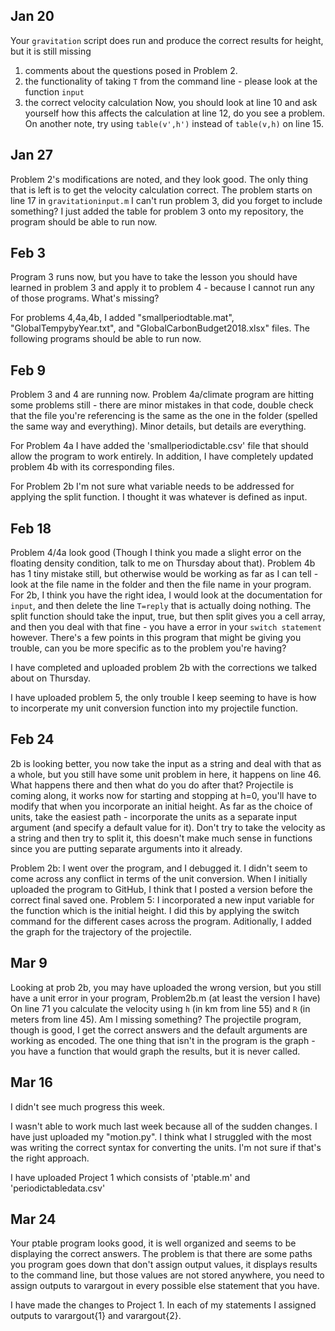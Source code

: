 ## Jan 20
Your `gravitation` script does run and produce the correct results for height, but it is still missing
1. comments about the questions posed in Problem 2.
1. the functionality of taking `T` from the command line - please look at the function `input`
1. the correct velocity calculation
Now, you should look at line 10 and ask yourself how this affects the calculation at line 12, do you see a problem. On another note, try using `table(v',h')` instead of `table(v,h)` on line 15.

## Jan 27
Problem 2's modifications are noted, and they look good. The only thing that is left is to get the velocity calculation correct. The problem starts on line 17 in `gravitationinput.m`
I can't run problem 3, did you forget to include something?
I just added the table for problem 3 onto my repository, the program should be able to run now.

## Feb 3
Program 3 runs now, but you have to take the lesson you should have learned in problem 3 and apply it to problem 4 - because I cannot run any of those programs. What's missing?

For problems 4,4a,4b, I added "smallperiodtable.mat", "GlobalTempybyYear.txt", and "GlobalCarbonBudget2018.xlsx" files. The following programs should be able to run now. 

## Feb 9
Problem 3 and 4 are running now. Problem 4a/climate program are hitting some problems still - there are minor mistakes in that code, double check that the file you're referencing is the same as the one in the folder (spelled the same way and everything). Minor details, but details are everything.

For Problem 4a I have added the 'smallperiodictable.csv' file that should allow the program to work entirely. In addition, I have completely updated problem 4b with its corresponding files. 

For Problem 2b I'm not sure what variable needs to be addressed for applying the split function. I thought it was whatever is defined as input. 

## Feb 18
Problem 4/4a look good (Though I think you made a slight error on the floating density condition, talk to me on Thursday about that). Problem 4b has 1 tiny mistake still, but otherwise would be working as far as I can tell - look at the file name in the folder and then the file name in your program. For 2b, I think you have the right idea, I would look at the documentation for `input`, and then delete the line `T=reply` that is actually doing nothing. The split function should take the input, true, but then split gives you a cell array, and then you deal with that fine - you have a error in your `switch statement` however. There's a few points in this program that might be giving you trouble, can you be more specific as to the problem you're having?

I have completed and uploaded problem 2b with the corrections we talked about on Thursday. 

I have uploaded problem 5, the only trouble I keep seeming to have is how to incorperate my unit conversion function into my projectile function. 

## Feb 24
2b is looking better, you now take the input as a string and deal with that as a whole, but you still have some unit problem in here, it happens on line 46. What happens there and then what do you do after that? Projectile is coming along, it works now for starting and stopping at h=0, you'll have to modify that when you incorporate an initial height. As far as the choice of units, take the easiest path - incorporate the units as a separate input argument (and specify a default value for it). Don't try to take the velocity as a string and then try to split it, this doesn't make much sense in functions since you are putting separate arguments into it already.

Problem 2b: I went over the program, and I debugged it. I didn't seem to come across any conflict in terms of the unit conversion. When I initially uploaded the program to GitHub, I think that I posted a version before the correct final saved one. 
Problem 5: I incorporated a new input variable for the function which is the initial height. I did this by applying the switch command for the different cases across the program. Aditionally, I added the graph for the trajectory of the projectile. 

## Mar 9
Looking at prob 2b, you may have uploaded the wrong version, but you still have a unit error in your program, Problem2b.m (at least the version I have) On line 71 you calculate the velocity using `h` (in km from line 55) and `R` (in meters from line 45). Am I missing something?
The projectile program, though is good, I get the correct answers and the default arguments are working as encoded. The one thing that isn't in the program is the graph - you have a function that would graph the results, but it is never called.
## Mar 16
I didn't see much progress this week.

I wasn't able to work much last week because all of the sudden changes. I have just uploaded my "motion.py". I think what I struggled with the most was writing the correct syntax for converting the units. I'm not sure if that's the right approach.

I have uploaded Project 1 which consists of 'ptable.m' and 'periodictabledata.csv'

## Mar 24
Your ptable program looks good, it is well organized and seems to be displaying the correct answers. The problem is that there are some paths you program goes down that don't assign output values, it displays results to the command line, but those values are not stored anywhere, you need to assign outputs to varargout in every possible else statement that you have.

I have made the changes to Project 1. In each of my statements I assigned outputs to varargout{1} and varargout{2}. 
